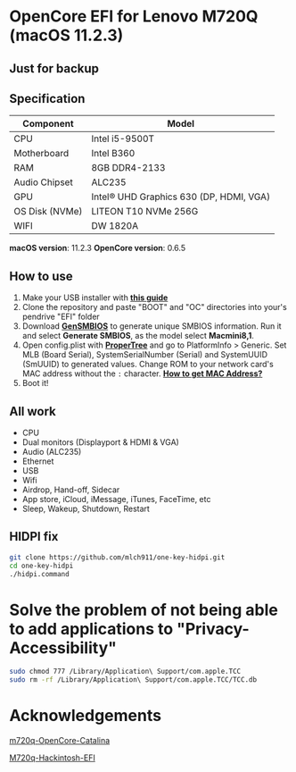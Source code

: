 # OpenCore EFI for Lenovo M720Q (macOS 11.2.3)
## Just for backup

## Specification
| **Component** | **Model** |
| ------------- | --------- |
| CPU | Intel i5-9500T |
| Motherboard | Intel B360 |
| RAM | 8GB DDR4-2133 |
| Audio Chipset | ALC235 |
| GPU | Intel® UHD Graphics 630 (DP, HDMI, VGA) |
| OS Disk (NVMe) | LITEON T10 NVMe 256G |
| WIFI | DW 1820A |

**macOS version**: 11.2.3
**OpenCore version**: 0.6.5

## How to use

1. Make your USB installer with [**this guide**](https://dortania.github.io/OpenCore-Install-Guide/installer-guide/)
2. Clone the repository and paste "BOOT" and "OC" directories into your's pendrive "EFI" folder
3. Download [**GenSMBIOS**](https://github.com/corpnewt/GenSMBIOS) to generate unique SMBIOS information. Run it and select **Generate SMBIOS**, as the model select **Macmini8,1**.
4. Open config.plist with [**ProperTree**](https://github.com/corpnewt/ProperTree) and go to PlatformInfo > Generic. Set MLB (Board Serial), SystemSerialNumber (Serial) and SystemUUID (SmUUID) to generated values. Change ROM to your network card's MAC address without the `:` character. [**How to get MAC Address?**](https://www.wikihow.com/Find-the-MAC-Address-of-Your-Computer)
5. Boot it!

## All work

- CPU
- Dual monitors (Displayport & HDMI & VGA)
- Audio (ALC235)
- Ethernet
- USB
- Wifi
- Airdrop, Hand-off, Sidecar
- App store, iCloud, iMessage, iTunes, FaceTime, etc
- Sleep, Wakeup, Shutdown, Restart

## HIDPI fix

```bash
git clone https://github.com/mlch911/one-key-hidpi.git
cd one-key-hidpi
./hidpi.command
```

# Solve the problem of not being able to add applications to "Privacy-Accessibility"

```bash
sudo chmod 777 /Library/Application\ Support/com.apple.TCC
sudo rm -rf /Library/Application\ Support/com.apple.TCC/TCC.db
```

# Acknowledgements

[m720q-OpenCore-Catalina](https://github.com/tobagin/m720q-OpenCore-Catalina)

[M720q-Hackintosh-EFI](https://github.com/leonardoi7/M720q-Hackintosh-EFI)